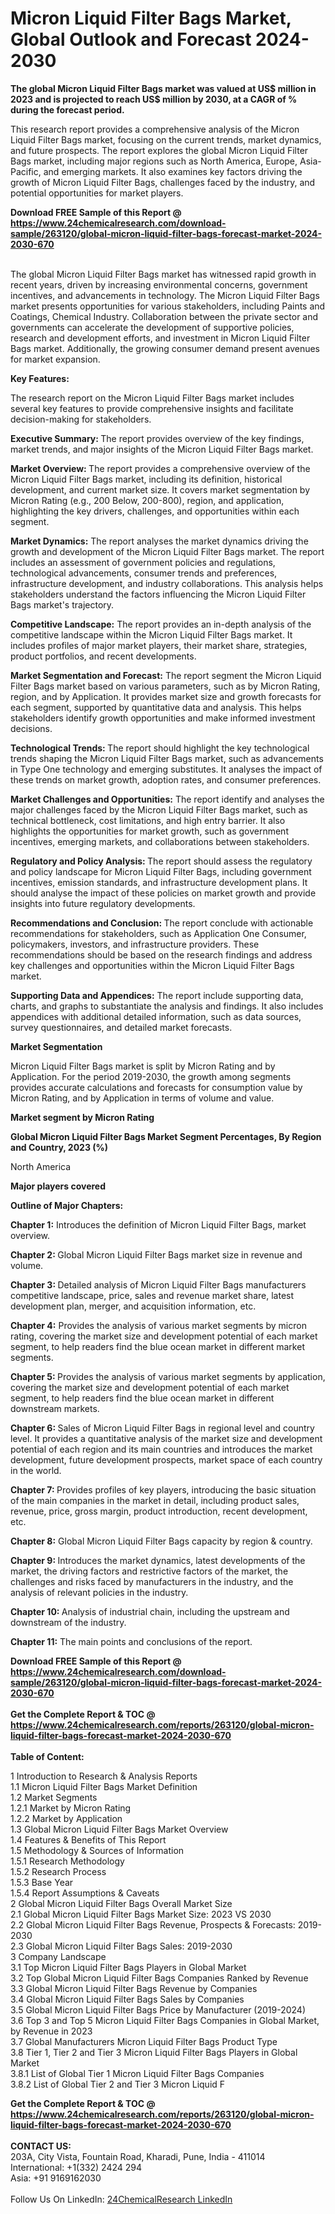 <h1>Micron Liquid Filter Bags Market, Global Outlook and Forecast 2024-2030</h1><p><strong>The global Micron Liquid Filter Bags market was valued at US$ million in 2023 and is projected to reach US$ million by 2030, at a CAGR of % during the forecast period.</strong></p><p>
</p><p>This research report provides a comprehensive analysis of the Micron Liquid Filter Bags market, focusing on the current trends, market dynamics, and future prospects. The report explores the global Micron Liquid Filter Bags market, including major regions such as North America, Europe, Asia-Pacific, and emerging markets. It also examines key factors driving the growth of Micron Liquid Filter Bags, challenges faced by the industry, and potential opportunities for market players.</p><div><b>Download FREE Sample of this Report @ 
            <a href="https://www.24chemicalresearch.com/download-sample/263120/global-micron-liquid-filter-bags-forecast-market-2024-2030-670">
            https://www.24chemicalresearch.com/download-sample/263120/global-micron-liquid-filter-bags-forecast-market-2024-2030-670</a></b></div><br><p>
The global Micron Liquid Filter Bags market has witnessed rapid growth in recent years, driven by increasing environmental concerns, government incentives, and advancements in technology. The Micron Liquid Filter Bags market presents opportunities for various stakeholders, including Paints and Coatings, Chemical Industry. Collaboration between the private sector and governments can accelerate the development of supportive policies, research and development efforts, and investment in Micron Liquid Filter Bags market. Additionally, the growing consumer demand present avenues for market expansion.</p><p>
</p><p>
<strong>Key Features:</strong></p><p>
The research report on the Micron Liquid Filter Bags market includes several key features to provide comprehensive insights and facilitate decision-making for stakeholders.</p><p>
<strong>Executive Summary: </strong>The report provides overview of the key findings, market trends, and major insights of the Micron Liquid Filter Bags market.</p><p>
<strong>Market Overview: </strong>The report provides a comprehensive overview of the Micron Liquid Filter Bags market, including its definition, historical development, and current market size. It covers market segmentation by Micron Rating (e.g., 200 Below, 200-800), region, and application, highlighting the key drivers, challenges, and opportunities within each segment.</p><p>
<strong>Market Dynamics:</strong> The report analyses the market dynamics driving the growth and development of the Micron Liquid Filter Bags market. The report includes an assessment of government policies and regulations, technological advancements, consumer trends and preferences, infrastructure development, and industry collaborations. This analysis helps stakeholders understand the factors influencing the Micron Liquid Filter Bags market's trajectory.</p><p>
<strong>Competitive Landscape:</strong> The report provides an in-depth analysis of the competitive landscape within the Micron Liquid Filter Bags market. It includes profiles of major market players, their market share, strategies, product portfolios, and recent developments.</p><p>
<strong>Market Segmentation and Forecast:</strong> The report segment the Micron Liquid Filter Bags market based on various parameters, such as by Micron Rating, region, and by Application. It provides market size and growth forecasts for each segment, supported by quantitative data and analysis. This helps stakeholders identify growth opportunities and make informed investment decisions.</p><p>
<strong>Technological Trends: </strong>The report should highlight the key technological trends shaping the Micron Liquid Filter Bags market, such as advancements in Type One technology and emerging substitutes. It analyses the impact of these trends on market growth, adoption rates, and consumer preferences.</p><p>
<strong>Market Challenges and Opportunities:</strong> The report identify and analyses the major challenges faced by the Micron Liquid Filter Bags market, such as technical bottleneck, cost limitations, and high entry barrier. It also highlights the opportunities for market growth, such as government incentives, emerging markets, and collaborations between stakeholders.</p><p>
<strong>Regulatory and Policy Analysis: </strong>The report should assess the regulatory and policy landscape for Micron Liquid Filter Bags, including government incentives, emission standards, and infrastructure development plans. It should analyse the impact of these policies on market growth and provide insights into future regulatory developments.</p><p>
<strong>Recommendations and Conclusion: </strong>The report conclude with actionable recommendations for stakeholders, such as Application One Consumer, policymakers, investors, and infrastructure providers. These recommendations should be based on the research findings and address key challenges and opportunities within the Micron Liquid Filter Bags market.</p><p>
<strong>Supporting Data and Appendices:</strong> The report include supporting data, charts, and graphs to substantiate the analysis and findings. It also includes appendices with additional detailed information, such as data sources, survey questionnaires, and detailed market forecasts.</p><p>
<strong>Market Segmentation</strong></p><p>
Micron Liquid Filter Bags market is split by Micron Rating and by Application. For the period 2019-2030, the growth among segments provides accurate calculations and forecasts for consumption value by Micron Rating, and by Application in terms of volume and value.</p><p>
<strong>Market segment by Micron Rating</strong></p><p>
</p><p>
</p><p><strong>Global Micron Liquid Filter Bags Market Segment Percentages, By Region and Country, 2023 (%)</strong></p><p>
North America</p><p>
</p><p>
</p><p><strong>Major players covered</strong></p><p>
</p><p>
</p><p><strong>Outline of Major Chapters:</strong></p><p>
<strong>Chapter 1:</strong> Introduces the definition of Micron Liquid Filter Bags, market overview.</p><p>
<strong>Chapter 2: </strong>Global Micron Liquid Filter Bags market size in revenue and volume.</p><p>
<strong>Chapter 3: </strong>Detailed analysis of Micron Liquid Filter Bags manufacturers competitive landscape, price, sales and revenue market share, latest development plan, merger, and acquisition information, etc.</p><p>
<strong>Chapter 4:</strong> Provides the analysis of various market segments by micron rating, covering the market size and development potential of each market segment, to help readers find the blue ocean market in different market segments.</p><p>
<strong>Chapter 5: </strong>Provides the analysis of various market segments by application, covering the market size and development potential of each market segment, to help readers find the blue ocean market in different downstream markets.</p><p>
<strong>Chapter 6: </strong>Sales of Micron Liquid Filter Bags in regional level and country level. It provides a quantitative analysis of the market size and development potential of each region and its main countries and introduces the market development, future development prospects, market space of each country in the world.</p><p>
<strong>Chapter 7: </strong>Provides profiles of key players, introducing the basic situation of the main companies in the market in detail, including product sales, revenue, price, gross margin, product introduction, recent development, etc.</p><p>
<strong>Chapter 8:</strong> Global Micron Liquid Filter Bags capacity by region &amp; country.</p><p>
<strong>Chapter 9: </strong>Introduces the market dynamics, latest developments of the market, the driving factors and restrictive factors of the market, the challenges and risks faced by manufacturers in the industry, and the analysis of relevant policies in the industry.</p><p>
<strong>Chapter 10: </strong>Analysis of industrial chain, including the upstream and downstream of the industry.</p><p>
<strong>Chapter 11:</strong> The main points and conclusions of the report.</p><div><b>Download FREE Sample of this Report @ 
            <a href="https://www.24chemicalresearch.com/download-sample/263120/global-micron-liquid-filter-bags-forecast-market-2024-2030-670">
            https://www.24chemicalresearch.com/download-sample/263120/global-micron-liquid-filter-bags-forecast-market-2024-2030-670</a></b></div><br><div><b>Get the Complete Report & TOC @ 
            <a href="https://www.24chemicalresearch.com/reports/263120/global-micron-liquid-filter-bags-forecast-market-2024-2030-670">
            https://www.24chemicalresearch.com/reports/263120/global-micron-liquid-filter-bags-forecast-market-2024-2030-670</a></b></div><br>
            <b>Table of Content:</b><p>1 Introduction to Research & Analysis Reports<br />
    1.1 Micron Liquid Filter Bags Market Definition<br />
    1.2 Market Segments<br />
        1.2.1 Market by Micron Rating<br />
        1.2.2 Market by Application<br />
    1.3 Global Micron Liquid Filter Bags Market Overview<br />
    1.4 Features & Benefits of This Report<br />
    1.5 Methodology & Sources of Information<br />
        1.5.1 Research Methodology<br />
        1.5.2 Research Process<br />
        1.5.3 Base Year<br />
        1.5.4 Report Assumptions & Caveats<br />
2 Global Micron Liquid Filter Bags Overall Market Size<br />
    2.1 Global Micron Liquid Filter Bags Market Size: 2023 VS 2030<br />
    2.2 Global Micron Liquid Filter Bags Revenue, Prospects & Forecasts: 2019-2030<br />
    2.3 Global Micron Liquid Filter Bags Sales: 2019-2030<br />
3 Company Landscape<br />
    3.1 Top Micron Liquid Filter Bags Players in Global Market<br />
    3.2 Top Global Micron Liquid Filter Bags Companies Ranked by Revenue<br />
    3.3 Global Micron Liquid Filter Bags Revenue by Companies<br />
    3.4 Global Micron Liquid Filter Bags Sales by Companies<br />
    3.5 Global Micron Liquid Filter Bags Price by Manufacturer (2019-2024)<br />
    3.6 Top 3 and Top 5 Micron Liquid Filter Bags Companies in Global Market, by Revenue in 2023<br />
    3.7 Global Manufacturers Micron Liquid Filter Bags Product Type<br />
    3.8 Tier 1, Tier 2 and Tier 3 Micron Liquid Filter Bags Players in Global Market<br />
        3.8.1 List of Global Tier 1 Micron Liquid Filter Bags Companies<br />
        3.8.2 List of Global Tier 2 and Tier 3 Micron Liquid F</p><div><b>Get the Complete Report & TOC @ 
            <a href="https://www.24chemicalresearch.com/reports/263120/global-micron-liquid-filter-bags-forecast-market-2024-2030-670">
            https://www.24chemicalresearch.com/reports/263120/global-micron-liquid-filter-bags-forecast-market-2024-2030-670</a></b></div><br><b>CONTACT US:</b><br>
            203A, City Vista, Fountain Road, Kharadi, Pune, India - 411014<br>
            International: +1(332) 2424 294<br>
            Asia: +91 9169162030 <br><br>
            Follow Us On LinkedIn: <a href="https://www.linkedin.com/company/24chemicalresearch/">24ChemicalResearch LinkedIn</a>